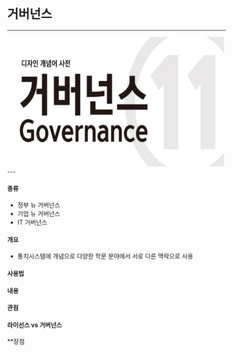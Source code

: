 # 거버넌스
---
<img src = Governance.jpg height=300 width=500>
---  


#### 종류
* 정부 뉴 거버넌스  
* 기업 뉴 거버넌스  
* IT 거버넌스  


#### 개요
* 통치시스템에 개념으로 다양한 학문 분야에서 서로 다른 맥락으로 사용

#### 사용법

#### 내용

#### 관점

#### 라이선스 vs 거버넌스

**장점
